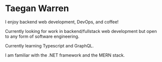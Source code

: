 # Taegan Warren

I enjoy backend web development, DevOps, and coffee!

Currently looking for work in backend/fullstack web development but open to any form of software engineering.

Currently learning Typescript and GraphQL.

I am familiar with the .NET framework and the MERN stack.